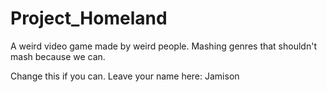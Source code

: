 # Project_Homeland
A weird video game made by weird people. Mashing genres that shouldn't mash because we can.

Change this if you can. Leave your name here: Jamison
